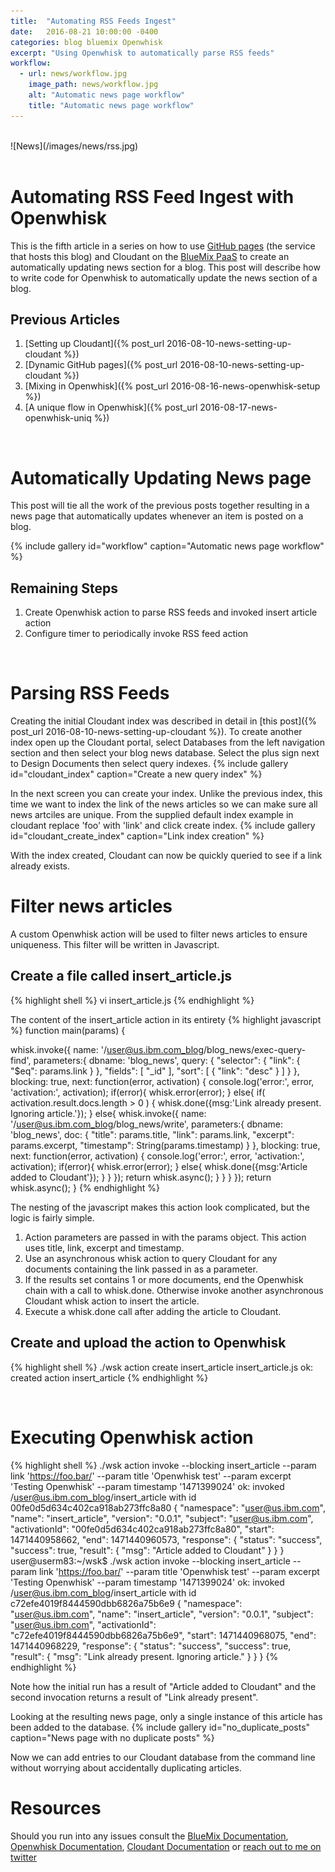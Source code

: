 ```yaml
---
title:  "Automating RSS Feeds Ingest"
date:   2016-08-21 10:00:00 -0400
categories: blog bluemix Openwhisk
excerpt: "Using Openwhisk to automatically parse RSS feeds"
workflow:
  - url: news/workflow.jpg
    image_path: news/workflow.jpg
    alt: "Automatic news page workflow"
    title: "Automatic news page workflow"
---
```

<br>
![News](/images/news/rss.jpg)
<br>
<br>

# Automating RSS Feed Ingest with Openwhisk

This is the fifth article in a series on how to use [GitHub pages](https://pages.github.com/) (the service that hosts this blog) and Cloudant on the [BlueMix PaaS](http://www.ibm.com/BlueMix) to create an automatically updating news section for a blog. This post will describe how to write code for Openwhisk to automatically update the news section of a blog.

## Previous Articles

1. [Setting up Cloudant]({% post_url 2016-08-10-news-setting-up-cloudant %})
2. [Dynamic GitHub pages]({% post_url 2016-08-10-news-setting-up-cloudant %})
3. [Mixing in Openwhisk]({% post_url 2016-08-16-news-openwhisk-setup %})
3. [A unique flow in Openwhisk]({% post_url 2016-08-17-news-openwhisk-uniq %})

<br>

# Automatically Updating News page

This post will tie all the work of the previous posts together resulting in a news page that automatically updates whenever an item is posted on a blog.

{% include gallery id="workflow" caption="Automatic news page workflow" %}



## Remaining Steps

1. Create Openwhisk action to parse RSS feeds and invoked insert article action
2. Configure timer to periodically invoke RSS feed action

<br>

# Parsing RSS Feeds

Creating the initial Cloudant index was described in detail in [this post]({% post_url 2016-08-10-news-setting-up-cloudant %}).  To create another index open up the Cloudant portal, select Databases from the left navigation section and then select your blog news database. Select the plus sign next to Design Documents then select query indexes.
{% include gallery id="cloudant_index" caption="Create a new query index" %}

In the next screen you can create your index.  Unlike the previous index, this time we want to index the link of the news articles so we can make sure all news artciles are unique. From the supplied default index example in cloudant replace 'foo' with 'link' and click create index.
{% include gallery id="cloudant_create_index" caption="Link index creation" %}

With the index created, Cloudant can now be quickly queried to see if a link already exists.

# Filter news articles
A custom Openwhisk action will be used to filter news articles to ensure uniqueness.  This filter will be written in Javascript.

## Create a file called insert_article.js
{% highlight shell %}
vi insert_article.js
{% endhighlight %}

The content of the insert_article action in its entirety
{% highlight javascript %}
function main(params) {

  whisk.invoke({
    name: '/user@us.ibm.com_blog/blog_news/exec-query-find',
    parameters:{
      dbname: 'blog_news',
      query:  {
        "selector": {
          "link": {
            "$eq": params.link
          }
        },
        "fields": [
          "_id"
        ],
        "sort": [
          {
            "link": "desc"
          }
        ]
      }
    },
    blocking: true,
    next:  function(error, activation) {
      console.log('error:', error, 'activation:', activation);
      if(error){
        whisk.error(error);
      }
      else{
        if( activation.result.docs.length > 0 ) {
          whisk.done({msg:'Link already present. Ignoring article.'});
        }
        else{
          whisk.invoke({
            name: '/user@us.ibm.com_blog/blog_news/write',
            parameters:{
              dbname: 'blog_news',
              doc: {
                "title": params.title,
                "link": params.link,
                "excerpt": params.excerpt,
                "timestamp": String(params.timestamp)
              }
            },
            blocking: true,
            next:  function(error, activation) {
              console.log('error:', error, 'activation:', activation);
              if(error){
                whisk.error(error);
              }
              else{
                whisk.done({msg:'Article added to Cloudant'});
              }
            }
          });
          return whisk.async();
        }
      }
    }
  });
  return whisk.async();
}
{% endhighlight %}

The nesting of the javascript makes this action look complicated, but the logic is fairly simple.

1. Action parameters are passed in with the params object.  This action uses title, link, excerpt and timestamp.
2. Use an asynchronous whisk action to query Cloudant for any documents containing the link passed in as a parameter.
3. If the results set contains 1 or more documents, end the Openwhisk chain with a call to whisk.done.  Otherwise invoke another asynchronous Cloudant whisk action to insert the article.
4. Execute a whisk.done call after adding the article to Cloudant.


## Create and upload the action to Openwhisk
{% highlight shell %}
./wsk action create insert_article insert_article.js
ok: created action insert_article
{% endhighlight %}

<br>

# Executing Openwhisk action

{% highlight shell %}
./wsk action invoke --blocking insert_article --param link 'https://foo.bar/' --param title 'Openwhisk test' --param excerpt 'Testing Openwhisk' --param timestamp '1471399024'
ok: invoked /user@us.ibm.com_blog/insert_article with id 00fe0d5d634c402ca918ab273ffc8a80
{
    "namespace": "user@us.ibm.com",
    "name": "insert_article",
    "version": "0.0.1",
    "subject": "user@us.ibm.com",
    "activationId": "00fe0d5d634c402ca918ab273ffc8a80",
    "start": 1471440958662,
    "end": 1471440960573,
    "response": {
        "status": "success",
        "success": true,
        "result": {
            "msg": "Article added to Cloudant"
        }
    }
}
user@userm83:~/wsk$ ./wsk action invoke --blocking insert_article --param link 'https://foo.bar/' --param title 'Openwhisk test' --param excerpt 'Testing Openwhisk' --param timestamp '1471399024'
ok: invoked /user@us.ibm.com_blog/insert_article with id c72efe4019f8444590dbb6826a75b6e9
{
    "namespace": "user@us.ibm.com",
    "name": "insert_article",
    "version": "0.0.1",
    "subject": "user@us.ibm.com",
    "activationId": "c72efe4019f8444590dbb6826a75b6e9",
    "start": 1471440968075,
    "end": 1471440968229,
    "response": {
        "status": "success",
        "success": true,
        "result": {
            "msg": "Link already present. Ignoring article."
        }
    }
}
{% endhighlight %}

Note how the initial run has a result of "Article added to Cloudant" and the second invocation returns a result of "Link already present".

Looking at the resulting news page, only a single instance of this article has been added to the database.
{% include gallery id="no_duplicate_posts" caption="News page with no duplicate posts" %}

Now we can add entries to our Cloudant database from the command line without worrying about accidentally duplicating articles.  


# Resources
Should you run into any issues consult the [BlueMix Documentation](https://console.ng.bluemix.net/docs/), [Openwhisk Documentation](https://new-console.ng.bluemix.net/docs/openwhisk/index.html), [Cloudant Documentation](https://docs.cloudant.com/) or [reach out to me on twitter](https://twitter.com/boc_tothefuture)
